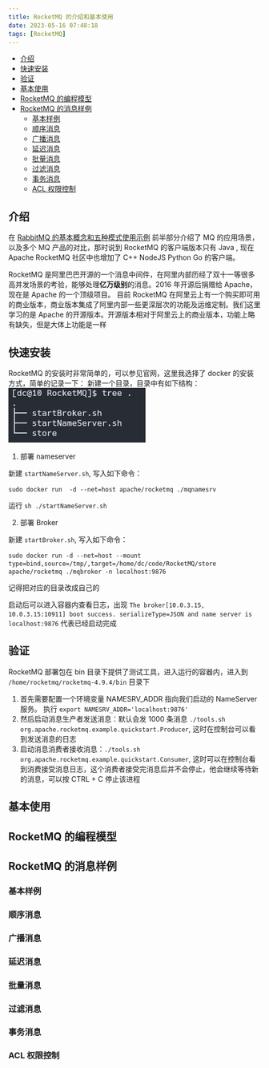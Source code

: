 ```yaml
---
title: RocketMQ 的介绍和基本使用
date: 2023-05-16 07:48:18
tags: [RocketMQ]
---
```


- [介绍](#介绍)
- [快速安装](#快速安装)
- [验证](#验证)
- [基本使用](#基本使用)
- [RocketMQ 的编程模型](#rocketmq-的编程模型)
- [RocketMQ 的消息样例](#rocketmq-的消息样例)
  - [基本样例](#基本样例)
  - [顺序消息](#顺序消息)
  - [广播消息](#广播消息)
  - [延迟消息](#延迟消息)
  - [批量消息](#批量消息)
  - [过滤消息](#过滤消息)
  - [事务消息](#事务消息)
  - [ACL 权限控制](#acl-权限控制)

## 介绍

在 [RabbitMQ 的基本概念和五种模式使用示例](https://blog.csdn.net/a141210104/article/details/130022768) 前半部分介绍了 MQ 的应用场景，以及多个 MQ 产品的对比，那时说到 RocketMQ 的客户端版本只有 Java , 现在 Apache RocketMQ 社区中也增加了 C++  NodeJS  Python Go 的客户端。

RocketMQ 是阿里巴巴开源的一个消息中间件，在阿里内部历经了双十一等很多高并发场景的考验，能够处理**亿万级别**的消息。2016 年开源后捐赠给 Apache，现在是 Apache 的一个顶级项目。 目前 RocketMQ 在阿里云上有一个购买即可用的商业版本，商业版本集成了阿里内部一些更深层次的功能及运维定制。我们这里学习的是 Apache 的开源版本。开源版本相对于阿里云上的商业版本，功能上略有缺失，但是大体上功能是一样

## 快速安装

RocketMQ 的安装时非常简单的，可以参见官网，这里我选择了 docker 的安装方式，简单的记录一下：
新建一个目录，目录中有如下结构：
![](../images/2023-05-16-08-05-07.png)

1. 部署 nameserver

新建 `startNameServer.sh`, 写入如下命令：

```shell
sudo docker run  -d --net=host apache/rocketmq ./mqnamesrv
```

运行 `sh ./startNameServer.sh`

2. 部署 Broker

新建 `startBroker.sh`, 写入如下命令：

```shell
sudo docker run -d --net=host --mount type=bind,source=/tmp/,target=/home/dc/code/RocketMQ/store apache/rocketmq ./mqbroker -n localhost:9876
```

记得把对应的目录改成自己的

启动后可以进入容器内查看日志，出现 `The broker[10.0.3.15, 10.0.3.15:10911] boot success. serializeType=JSON and name server is localhost:9876` 代表已经启动完成

## 验证

RocketMQ 部署包在 bin 目录下提供了测试工具，进入运行的容器内，进入到 `/home/rocketmq/rocketmq-4.9.4/bin` 目录下

1. 首先需要配置一个环境变量 NAMESRV_ADDR 指向我们启动的 NameServer 服务。 执行 `export NAMESRV_ADDR='localhost:9876'`
2. 然后启动消息生产者发送消息：默认会发 1000 条消息 `./tools.sh org.apache.rocketmq.example.quickstart.Producer`, 这时在控制台可以看到发送消息的日志
3. 启动消息消费者接收消息：`./tools.sh org.apache.rocketmq.example.quickstart.Consumer`, 这时可以在控制台看到消费接受消息日志，这个消费者接受完消息后并不会停止，他会继续等待新的消息，可以按 CTRL + C 停止该进程
   
## 基本使用

## RocketMQ 的编程模型

## RocketMQ 的消息样例

### 基本样例

### 顺序消息
### 广播消息
### 延迟消息
### 批量消息
### 过滤消息
### 事务消息
### ACL 权限控制